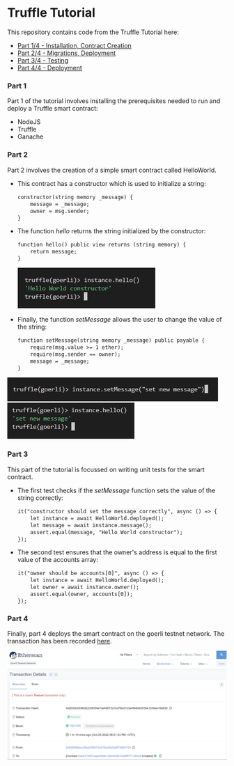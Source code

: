 # Truffle Tutorial

This repository contains code from the Truffle Tutorial here:
- [Part 1/4 - Installation, Contract Creation](https://youtu.be/ZaqAwOzEiQ8)
- [Part 2/4 - Migrations, Deployment](https://youtu.be/TDDuLlOiYJ8)
- [Part 3/4 - Testing](https://youtu.be/YKJkcg_ycpM)
- [Part 4/4 - Deployment](https://youtu.be/roHoOZXIxYs)

### **Part 1**
Part 1 of the tutorial involves installing the prerequisites needed to run and deploy a Truffle smart contract:
- NodeJS
- Truffle
- Ganache

### **Part 2**
Part 2 involves the creation of a simple smart contract called HelloWorld.
- This contract has a constructor which is used to initialize a string:
   ```
   constructor(string memory _message) {
       message = _message;
       owner = msg.sender;
   }
   ```
- The function *hello* returns the string initialized by the constructor:
  ```
  function hello() public view returns (string memory) {
      return message;
  }
  ```

  ![console_output](/output/Screenshot%202022-10-23%20173400.png)


- Finally, the function *setMessage* allows the user to change the value of the string:
  ```
  function setMessage(string memory _message) public payable {
      require(msg.value >= 1 ether);
      require(msg.sender == owner);
      message = _message;
  }
  ```

![console_output](output/Screenshot%202022-10-23%20173731.png)
![console_output](output/Screenshot%202022-10-23%20173840.png)

### **Part 3**
This part of the tutorial is focussed on writing unit tests for the smart contract.
- The first test checks if the *setMessage* function sets the value of the string correctly:
  ```
  it("constructor should set the message correctly", async () => {
      let instance = await HelloWorld.deployed();
      let message = await instance.message();
      assert.equal(message, "Hello World constructor");
  });
  ```
- The second test ensures that the owner's address is equal to the first value of the accounts array:
  ```
  it("owner should be accounts[0]", async () => {
      let instance = await HelloWorld.deployed();
      let owner = await instance.owner();
      assert.equal(owner, accounts[0]);
  });
  ```

### **Part 4**
Finally, part 4 deploys the smart contract on the goerli testnet network.
The transaction has been recorded [here](https://goerli.etherscan.io/tx/0xf2b5dd3b96d223365f4e7de4967321cd78bd723a4f64b6cf039e1246ee16b832).

![screenshot](output/Screenshot%202022-10-23%20174050.png)